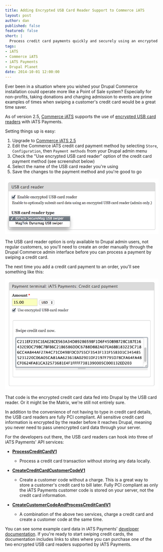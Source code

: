 ```yaml
---
title: Adding Encrypted USB Card Reader Support to Commerce iATS
layout: post
author: dan
published: false
featured: false
short: |
  Process credit card payments quickly and securely using an encrypted USB card reader.
tags:
- iATS
- Commerce iATS
- iATS Payments
- Drupal Planet
date: 2014-10-01 12:00:00
---
```


Ever been in a situation where you wished your Drupal Commerce installation could operate more like a Point of Sale system? Especially for non-profits, taking donations and charging admission to events are prime examples of times when swiping a customer's credit card would be a great time saver.

As of version 2.5, [Commerce iATS](https://www.drupal.org/project/commerce_iats) supports the use of [encrypted USB card readers](http://home.iatspayments.com/developers/encrypted-magnetic-stripe-readers) with iATS Payments.

Setting things up is easy:

1. Upgrade to [Commerce iATS 2.5](https://www.drupal.org/node/2345737)
2. Edit the Commerce iATS credit card payment method by selecting ```Store```, ```Configuration```, then ```Payment methods``` from your Drupal admin menu
3. Check the "Use encrypted USB card reader" option of the credit card payment method (see screenshot below)
4. Select the name of the USB card reader you're using
5. Save the changes to the payment method and you're good to go

![Enable USB card reader functionality](/assets/images/blog/commerce-iats-card-reader-settings.png)

The USB card reader option is only available to Drupal admin users, not regular customers, so you'll need to create an order manually through the Drupal Commerce admin interface before you can process a payment by swiping a credit card.

The next time you add a credit card payment to an order, you'll see something like this:

![Adding a payment with an encrypted USB card reader](/assets/images/blog/commerce-iats-card-reader-data.png)

That code is the encrypted credit card data fed into Drupal by the USB card reader. Or it might be the Matrix, we're still not entirely sure.

In addition to the convenience of not having to type in credit card details, the USB card readers are fully PCI compliant. All sensitive credit card information is encrypted by the reader before it reaches Drupal, meaning you never need to pass unencrypted card data through your server.

For the developers out there, the USB card readers can hook into three of iATS Payments' API services:

* **[ProcessCreditCardV1](https://www.iatspayments.com/NetGate/ProcessLink.asmx?op=ProcessCreditCardV1)**
  * Process a credit card transaction without storing any data locally.

* **[CreateCreditCardCustomerCodeV1](https://www.iatspayments.com/NetGate/CustomerLink.asmx?op=CreateCreditCardCustomerCodeV1)**
  * Create a customer code without a charge. This is a great way to store a customer's credit card to bill later. Fully PCI compliant as only the iATS Payments customer code is stored on your server, not the credit card information.

* **[CreateCustomerCodeAndProcessCreditCardV1](https://www.iatspayments.com/NetGate/ProcessLink.asmx?op=CreateCustomerCodeAndProcessCreditCardV1)**
  * A combination of the above two services, charge a credit card and create a customer code at the same time.

You can see some example card data in iATS Payments' [developer documentation](http://home.iatspayments.com/developers/encrypted-swipe/usb-devices). If you're ready to start swiping credit cards, the documentation includes links to sites where you can purchase one of the two encrypted USB card readers supported by iATS Payments.

